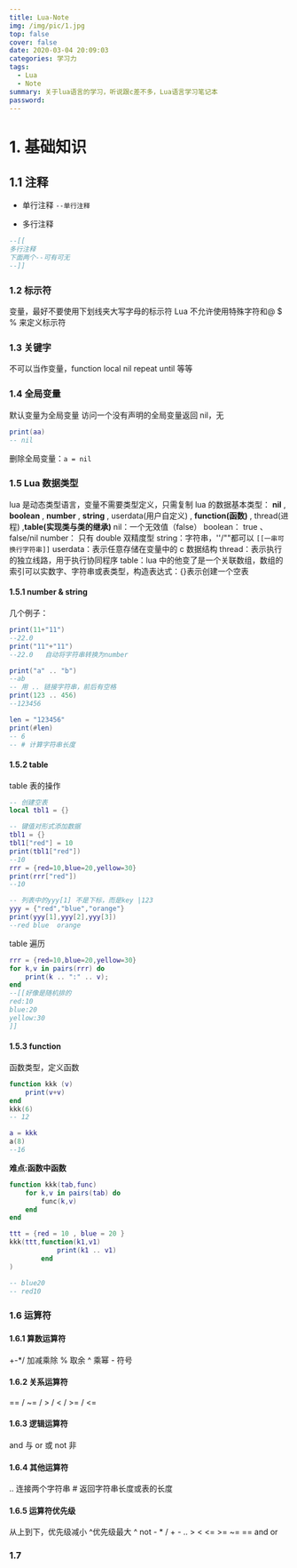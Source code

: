 ```yaml
---
title: Lua-Note
img: /img/pic/1.jpg
top: false
cover: false
date: 2020-03-04 20:09:03
categories: 学习力
tags:
  - Lua
  - Note
summary: 关于lua语言的学习，听说跟c差不多，Lua语言学习笔记本
password:
---
```


<!--more-->

# 1. 基础知识

## 1.1 注释

- 单行注释 `--单行注释`

- 多行注释

```lua
--[[
多行注释
下面两个--可有可无
--]]
```

### 1.2 标示符

变量，最好不要使用下划线夹大写字母的标示符
Lua 不允许使用特殊字符和@ \$ % 来定义标示符

### 1.3 关键字

不可以当作变量，function local nil repeat until 等等

### 1.4 全局变量

默认变量为全局变量
访问一个没有声明的全局变量返回 nil，无

```lua
print(aa)
-- nil
```

删除全局变量：`a = nil`

### 1.5 Lua 数据类型

lua 是动态类型语言，变量不需要类型定义，只需复制
lua 的数据基本类型：
**nil** , **boolean** , **number** , **string** , userdata(用户自定义) , **function(函数)** , thread(进程) ,**table(实现类与类的继承)**
nil：一个无效值（false）
boolean： true 、false/nil
number： 只有 double 双精度型
string：字符串，''/""都可以 `[[一串可换行字符串]]`
userdata：表示任意存储在变量中的 c 数据结构
thread：表示执行的独立线路，用于执行协同程序
table：lua 中的他变了是一个关联数组，数组的索引可以实数字、字符串或表类型，构造表达式：{}表示创建一个空表

#### 1.5.1 number & string

几个例子：

```lua
print(11+"11")
--22.0
print("11"+"11")
--22.0   自动将字符串转换为number

print("a" .. "b")
--ab
-- 用 .. 链接字符串，前后有空格
print(123 .. 456)
--123456

len = "123456"
print(#len)
-- 6
-- # 计算字符串长度
```

#### 1.5.2 table

table 表的操作

```lua
-- 创建空表
local tbl1 = {}

-- 键值对形式添加数据
tbl1 = {}
tbl1["red"] = 10
print(tbl1["red"])
--10
rrr = {red=10,blue=20,yellow=30}
print(rrr["red"])
--10

-- 列表中的yyy[1] 不是下标，而是key |123
yyy = {"red","blue","orange"}
print(yyy[1],yyy[2],yyy[3])
--red blue	orange
```

table 遍历

```lua
rrr = {red=10,blue=20,yellow=30}
for k,v in pairs(rrr) do
    print(k .. ":" .. v);
end
--[[好像是随机排的
red:10
blue:20
yellow:30
]]
```

#### 1.5.3 function

函数类型，定义函数

```lua
function kkk (v)
    print(v+v)
end
kkk(6)
-- 12

a = kkk
a(8)
--16
```

**难点:函数中函数**

```lua
function kkk(tab,func)
    for k,v in pairs(tab) do
        func(k,v)
    end
end

ttt = {red = 10 , blue = 20 }
kkk(ttt,function(k1,v1)
            print(k1 .. v1)
        end
)

-- blue20
-- red10
```

### 1.6 运算符

#### 1.6.1 算数运算符

+-\*/ 加减乘除
% 取余
^ 乘幂
\- 符号

#### 1.6.2 关系运算符

== / ~= / > / < / >= / <=

#### 1.6.3 逻辑运算符

and 与
or 或
not 非

#### 1.6.4 其他运算符

.. 连接两个字符串
\# 返回字符串长度或表的长度

#### 1.6.5 运算符优先级

从上到下，优先级减小 ^优先级最大
^
not - \* /
\+ -
..
\> < <= >= ~= ==
and
or

### 1.7 
